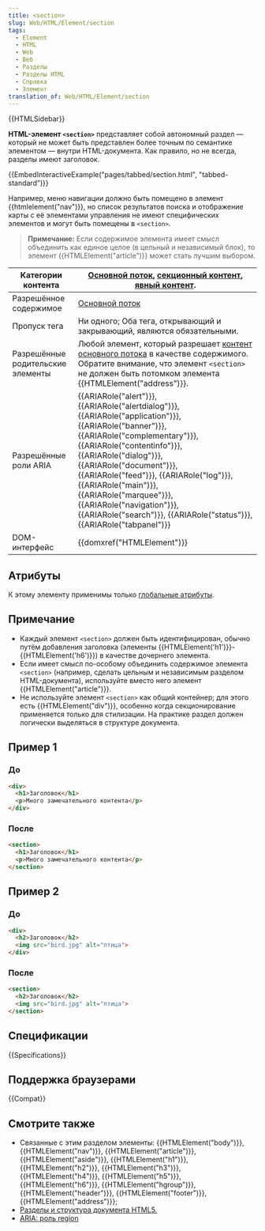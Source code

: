 ```yaml
---
title: <section>
slug: Web/HTML/Element/section
tags:
  - Element
  - HTML
  - Web
  - Веб
  - Разделы
  - Разделы HTML
  - Справка
  - Элемент
translation_of: Web/HTML/Element/section
---
```

{{HTMLSidebar}}

**HTML-элемент `<section>`** представляет собой автономный раздел — который не может быть представлен более точным по семантике элементом — внутри HTML-документа. Как правило, но не всегда, разделы имеют заголовок.

{{EmbedInteractiveExample("pages/tabbed/section.html", "tabbed-standard")}}

Например, меню навигации должно быть помещено в элемент {{htmlelement("nav")}}, но список результатов поиска и отображение карты с её элементами управления не имеют специфических элементов и могут быть помещены в `<section>`.

> **Примечание:** Если содержимое элемента имеет смысл объединить как единое целое (в цельный и независимый блок), то элемент {{HTMLElement("article")}} может стать лучшим выбором.

| Категории контента                | [Основной поток](/ru/docs/Web/Guide/HTML/Content_categories#Основной_поток), [секционный контент](/ru/docs/Web/Guide/HTML/Content_categories#Секционный_контент), [явный контент](/ru/docs/Web/Guide/HTML/Content_categories#Явный_контент).                                                                                                                                                                                                                                                                                                       |
| --------------------------------- | -------------------------------------------------------------------------------------------------------------------------------------------------------------------------------------------------------------------------------------------------------------------------------------------------------------------------------------------------------------------------------------------------------------------------------------------------------------------------------------------------------------------------------------------------- |
| Разрешённое содержимое            | [Основной поток](/ru/docs/Web/Guide/HTML/Content_categories#Основной_поток)                                                                                                                                                                                                                                                                                                                                                                                                                                                                        |
| Пропуск тега                      | Ни одного; Оба тега, открывающий и закрывающий, являются обязательными.                                                                                                                                                                                                                                                                                                                                                                                                                                                                            |
| Разрешённые родительские элементы | Любой элемент, который разрешает [контент основного потока](/ru/docs/Web/Guide/HTML/Content_categories#Основной_поток) в качестве содержимого. Обратите внимание, что элемент `<section>` не должен быть потомком элемента {{HTMLElement("address")}}.                                                                                                                                                                                                                                                                                   |
| Разрешённые роли ARIA             | {{ARIARole("alert")}}, {{ARIARole("alertdialog")}}, {{ARIARole("application")}}, {{ARIARole("banner")}}, {{ARIARole("complementary")}}, {{ARIARole("contentinfo")}}, {{ARIARole("dialog")}}, {{ARIARole("document")}}, {{ARIARole("feed")}}, {{ARIARole("log")}}, {{ARIARole("main")}}, {{ARIARole("marquee")}}, {{ARIARole("navigation")}}, {{ARIARole("search")}}, {{ARIARole("status")}}, {{ARIARole("tabpanel")}} |
| DOM-интерфейс                     | {{domxref("HTMLElement")}}                                                                                                                                                                                                                                                                                                                                                                                                                                                                                                               |

## Атрибуты

К этому элементу применимы только [глобальные атрибуты](/ru/docs/Web/HTML/Общие_атрибуты).

## Примечание

- Каждый элемент `<section>` должен быть идентифицирован, обычно путём добавления заголовка (элементы {{HTMLElement('h1')}}-{{HTMLElement('h6')}}) в качестве дочернего элемента.
- Если имеет смысл по-особому объединить содержимое элемента `<section>` (например, сделать цельным и независимым разделом HTML-документа), используйте вместо него элемент {{HTMLElement("article")}}.
- Не используйте элемент `<section>` как общий контейнер; для этого есть {{HTMLElement("div")}}, особенно когда секционирование применяется только для стилизации. На практике раздел должен логически выделяться в структуре документа.

## Пример 1

### До

```html
<div>
  <h1>Заголовок</h1>
  <p>Много замечательного контента</p>
</div>
```

### После

```html
<section>
  <h1>Заголовок</h1>
  <p>Много замечательного контента</p>
</section>
```

## Пример 2

### До

```html
<div>
  <h2>Заголовок</h2>
  <img src="bird.jpg" alt="птица">
</div>
```

### После

```html
<section>
  <h2>Заголовок</h2>
  <img src="bird.jpg" alt="птица">
</section>
```

## Спецификации

{{Specifications}}

## Поддержка браузерами

{{Compat}}

## Смотрите также

- Связанные с этим разделом элементы: {{HTMLElement("body")}}, {{HTMLElement("nav")}}, {{HTMLElement("article")}}, {{HTMLElement("aside")}}, {{HTMLElement("h1")}}, {{HTMLElement("h2")}}, {{HTMLElement("h3")}}, {{HTMLElement("h4")}}, {{HTMLElement("h5")}}, {{HTMLElement("h6")}}, {{HTMLElement("hgroup")}}, {{HTMLElement("header")}}, {{HTMLElement("footer")}}, {{HTMLElement("address")}};
- [Разделы и структура документа HTML5.](/ru/docs/Web/Guide/HTML/Sections_and_Outlines_of_an_HTML5_document)
- [ARIA: роль region](/ru/docs/Web/Accessibility/ARIA/Roles/Region_role)
